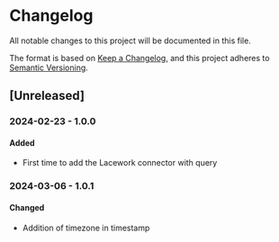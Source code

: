# Changelog

All notable changes to this project will be documented in this file.

The format is based on [Keep a Changelog](https://keepachangelog.com/en/1.0.0/),
and this project adheres to [Semantic Versioning](https://semver.org/spec/v2.0.0.html).

## [Unreleased]

### 2024-02-23 - 1.0.0

#### Added

- First time to add the Lacework connector with query

### 2024-03-06 - 1.0.1

#### Changed

- Addition of timezone in timestamp
